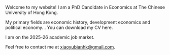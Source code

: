 Welcome to my website! I am a PhD Candidate in Economics at The Chinese University of Hong Kong.

My primary fields are economic history, development economics and political economy. . You can download my CV here.

I am on the 2025-26 academic job market.

Feel free to contact me at xiaoyubianhk@gmail.com.
